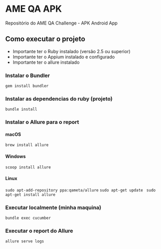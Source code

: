 # AME QA APK
Repositório do AME QA Challenge - APK Android App

## Como executar o projeto

* Importante ter o Ruby instalado (versão 2.5 ou superior)
* Importante ter o Appium instalado e configurado
* Importante ter o allure instalado

### Instalar o Bundler
`
gem install bundler
`

### Instalar as dependencias do ruby (projeto)
`
bundle install
`

### Instalar o Allure para o report
#### macOS
`
brew install allure
`

#### Windows
`
scoop install allure
`

#### Linux
`
sudo apt-add-repository ppa:qameta/allure
`
`
sudo apt-get update 
`
`
sudo apt-get install allure
`

### Executar localmente (minha maquina)
`
bundle exec cucumber
`

### Executar o report do Allure
`
allure serve logs
`
